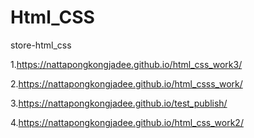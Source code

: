 # Html_CSS
store-html_css

1.https://nattapongkongjadee.github.io/html_css_work3/

2.https://nattapongkongjadee.github.io/html_csss_work/

3.https://nattapongkongjadee.github.io/test_publish/

4.https://nattapongkongjadee.github.io/html_css_work2/
